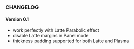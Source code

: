 ### CHANGELOG

#### Version 0.1

* work perfectly with Latte Parabolic effect
* disable Latte margins in Panel mode
* thickness padding supported for both Latte and Plasma
